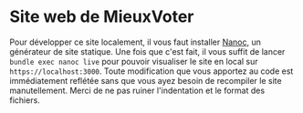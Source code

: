 # Site web de MieuxVoter

Pour développer ce site localement, il vous faut installer [Nanoc](https://nanoc.ws/), un générateur de site statique.
Une fois que c'est fait, il vous suffit de lancer `bundle exec nanoc live` pour pouvoir visualiser le site en local sur `https://localhost:3000`.
Toute modification que vous apportez au code est immédiatement reflétée sans que vous ayez besoin de recompiler le site manutellement.
Merci de ne pas ruiner l'indentation et le format des fichiers.
